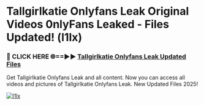 # Tallgirlkatie Onlyfans Leak Original Videos 0nlyFans Leaked - Files Updated! (l1lx)

<h3>🔴 CLICK HERE 🌐==►► <a href="https://tinyurl.com/x26r9saj" rel="nofollow">Tallgirlkatie Onlyfans Leak Updated Files</a></h3>

Get Tallgirlkatie Onlyfans Leak and all content. Now you can access all videos and pictures of Tallgirlkatie Onlyfans Leak. New Updated Files 2025!

[![l1lx](https://i.imgur.com/LkgZPqh.gif)](https://tinyurl.com/x26r9saj)
